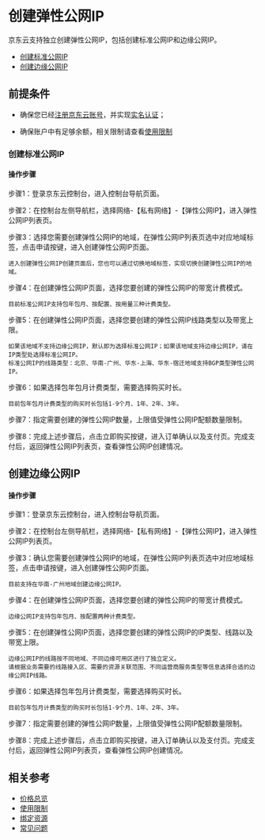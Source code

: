 # 创建弹性公网IP

京东云支持独立创建弹性公网IP，包括创建标准公网IP和边缘公网IP。

- [创建标准公网IP](create-elastic-ip#user-content-1)
- [创建边缘公网IP](create-elastic-ip#user-content-2)


## 前提条件

- 确保您已经[注册京东云账号](https://user.jdcloud.com/register?returnUrl=https%3A%2F%2Fwww.jdcloud.com%2F)，并实现[实名认证](https://realname.jdcloud.com/account/verify)；

- 确保账户中有足够余额，相关限制请查看[使用限制](https://docs.jdcloud.com/cn/elastic-ip/restrictions)


### 创建标准公网IP

<div id="user-content-1"></div>

#### 操作步骤

步骤1：登录京东云控制台，进入控制台导航页面。

步骤2：在控制台左侧导航栏，选择网络-【私有网络】-【弹性公网IP】，进入弹性公网IP列表页。

步骤3：选择您需要创建弹性公网IP的地域，在弹性公网IP列表页选中对应地域标签，点击申请按键，进入创建弹性公网IP页面。
	
	进入创建弹性公网IP创建页面后，您也可以通过切换地域标签，实现切换创建弹性公网IP的地域。

步骤4：在创建弹性公网IP页面，选择您要创建的弹性公网IP的带宽计费模式。

	目前标准公网IP支持包年包月、按配置、按用量三种计费类型。

步骤5：在创建弹性公网IP页面，选择您要创建的弹性公网IP线路类型以及带宽上限。

	
	如果该地域不支持边缘公网IP，默认即为选择标准公网IP；如果该地域支持边缘公网IP，请在IP类型处选择标准公网IP。
	标准公网IP的线路类型：北京、华南-广州、华东-上海、华东-宿迁地域支持BGP类型弹性公网IP。

步骤6：如果选择包年包月计费类型，需要选择购买时长。

	目前包年包月计费类型的购买时长包括1-9个月、1年、2年、3年。

步骤7：指定需要创建的弹性公网IP数量，上限值受弹性公网IP配额数量限制。

步骤8：完成上述步骤后，点击立即购买按键，进入订单确认以及支付页。完成支付后，返回弹性公网IP列表页，查看弹性公网IP创建情况。

## 创建边缘公网IP
<div id="user-content-2"></div>

#### 操作步骤

步骤1：登录京东云控制台，进入控制台导航页面。

步骤2：在控制台左侧导航栏，选择网络-【私有网络】-【弹性公网IP】，进入弹性公网IP列表页。

步骤3：确认您需要创建弹性公网IP的地域，在弹性公网IP列表页选中对应地域标签，点击申请按键，进入创建弹性公网IP页面。

	目前支持在华南-广州地域创建边缘公网IP。

步骤4：在创建弹性公网IP页面，选择您要创建的弹性公网IP的带宽计费模式。

	边缘公网IP支持包年包月、按配置两种计费类型。

步骤5：在创建弹性公网IP页面，选择您要创建的弹性公网IP的IP类型、线路以及带宽上限。

    边缘公网IP的线路按不同地域、不同边缘可用区进行了独立定义。
    请根据业务需要的线路接入区、需要的资源关联范围、不同运营商服务类型等信息选择合适的边缘公网IP线路。

步骤6：如果选择包年包月计费类型，需要选择购买时长。

	目前包年包月计费类型的购买时长包括1-9个月、1年、2年、3年。

步骤7：指定需要创建的弹性公网IP数量，上限值受弹性公网IP配额数量限制。

步骤8：完成上述步骤后，点击立即购买按键，进入订单确认以及支付页。完成支付后，返回弹性公网IP列表页，查看弹性公网IP创建情况。

## 相关参考

- [价格总览](https://docs.jdcloud.com/cn/elastic-ip/price-overview)
- [使用限制](https://docs.jdcloud.com/cn/elastic-ip/restrictions)
- [绑定资源](https://docs.jdcloud.com/cn/elastic-ip/associate-elastic-ip)
- [常见问题](https://docs.jdcloud.com/cn/elastic-ip/faq)
